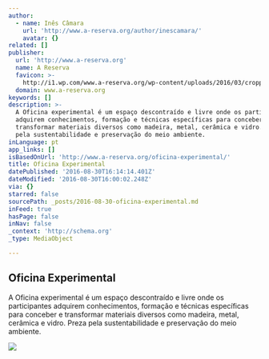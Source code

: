 ```yaml
---
author:
  - name: Inês Câmara
    url: 'http://www.a-reserva.org/author/inescamara/'
    avatar: {}
related: []
publisher:
  url: 'http://www.a-reserva.org'
  name: A Reserva
  favicon: >-
    http://i1.wp.com/www.a-reserva.org/wp-content/uploads/2016/03/cropped-A-Reserva_log_Black_symbol-1.png?fit=192%2C192
  domain: www.a-reserva.org
keywords: []
description: >-
  A Oficina experimental é um espaço descontraído e livre onde os participantes
  adquirem conhecimentos, formação e técnicas específicas para conceber e
  transformar materiais diversos como madeira, metal, cerâmica e vidro. Preza
  pela sustentabilidade e preservação do meio ambiente.
inLanguage: pt
app_links: []
isBasedOnUrl: 'http://www.a-reserva.org/oficina-experimental/'
title: Oficina Experimental
datePublished: '2016-08-30T16:14:14.401Z'
dateModified: '2016-08-30T16:00:02.248Z'
via: {}
starred: false
sourcePath: _posts/2016-08-30-oficina-experimental.md
inFeed: true
hasPage: false
inNav: false
_context: 'http://schema.org'
_type: MediaObject

---
```

<article style=""><h1>Oficina Experimental</h1><p>A Oficina experimental é um espaço descontraído e livre onde os participantes adquirem conhecimentos, formação e técnicas específicas para conceber e transformar materiais diversos como madeira, metal, cerâmica e vidro. Preza pela sustentabilidade e preservação do meio ambiente.</p><img src="http://i1.wp.com/www.a-reserva.org/wp-content/uploads/2016/03/FullSizeRender-24.jpg?fit=480%2C640" /></article>